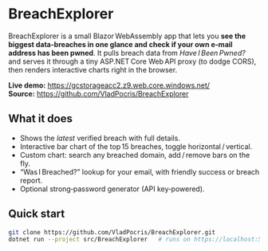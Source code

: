 # BreachExplorer

BreachExplorer is a small Blazor WebAssembly app that lets you **see the biggest data‑breaches in one glance and check if your own e‑mail address has been pwned**. It pulls breach data from *Have I Been Pwned?* and serves it through a tiny ASP.NET Core Web API proxy (to dodge CORS), then renders interactive charts right in the browser.

**Live demo:** https://gcstorageacc2.z9.web.core.windows.net/  
**Source:** https://github.com/VladPocris/BreachExplorer

## What it does
- Shows the *latest* verified breach with full details.
- Interactive bar chart of the top 15 breaches, toggle horizontal / vertical.
- Custom chart: search any breached domain, add / remove bars on the fly.
- “Was I Breached?” lookup for your email, with friendly success or breach report.
- Optional strong‑password generator (API key‑powered).

## Quick start
```bash
git clone https://github.com/VladPocris/BreachExplorer.git
dotnet run --project src/BreachExplorer   # runs on https://localhost:5001
